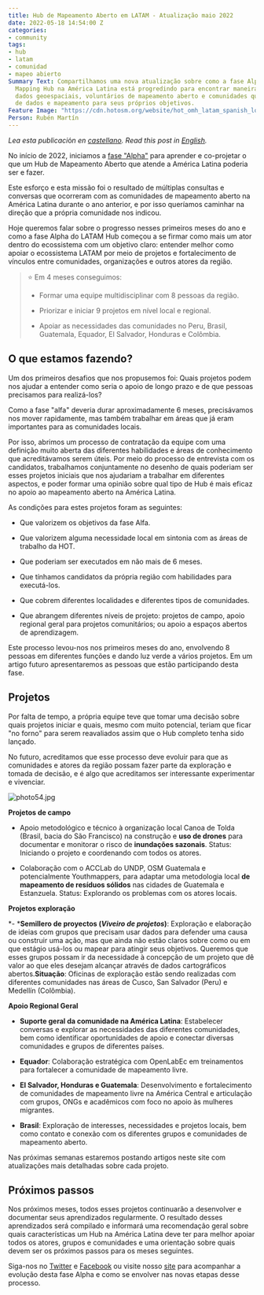 ```yaml
---
title: Hub de Mapeamento Aberto em LATAM - Atualização maio 2022
date: 2022-05-18 14:54:00 Z
categories:
- community
tags:
- hub
- latam
- comunidad
- mapeo abierto
Summary Text: Compartilhamos uma nova atualização sobre como a fase Alpha do Open
  Mapping Hub na América Latina está progredindo para encontrar maneiras de conectar
  dados geoespaciais, voluntários de mapeamento aberto e comunidades que precisam
  de dados e mapeamento para seus próprios objetivos.
Feature Image: "https://cdn.hotosm.org/website/hot_omh_latam_spanish_logo_rev_colour_with_tagline-2110x1176.jpeg"
Person: Rubén Martín
---
```


*Lea esta publicaci*ó*n en [castellano](https://www.hotosm.org/updates/hub-de-mapeo-abierto-en-latam-actualizacion-mayo-2022/). Read this post in [English](https://www.hotosm.org/updates/open-mapping-hub-in-latam-may-2022-update/).*

No início de 2022, iniciamos a [fase "Alpha"](https://www.hotosm.org/updates/hub-de-mapeo-abierto-en-latam-actualizacion-diciembre-2021/) para aprender e co-projetar o que um Hub de Mapeamento Aberto que atende a América Latina poderia ser e fazer.

Este esforço e esta missão foi o resultado de múltiplas consultas e conversas que ocorreram com as comunidades de mapeamento aberto na América Latina durante o ano anterior, e por isso queríamos caminhar na direção que a própria comunidade nos indicou.

Hoje queremos falar sobre o progresso nesses primeiros meses do ano e como a fase Alpha do LATAM Hub começou a se firmar como mais um ator dentro do ecossistema com um objetivo claro: entender melhor como apoiar o ecossistema LATAM por meio de projetos e fortalecimento de vínculos entre comunidades, organizações e outros atores da região.

> ⭐️ Em 4 meses conseguimos:
>
> * Formar uma equipe multidisciplinar com 8 pessoas da região.
>
> * Priorizar e iniciar 9 projetos em nível local e regional.
>
> * Apoiar as necessidades das comunidades no Peru, Brasil, Guatemala, Equador, El Salvador, Honduras e Colômbia.

## **O que estamos fazendo?**

Um dos primeiros desafios que nos propusemos foi: Quais projetos podem nos ajudar a entender como seria o apoio de longo prazo e de que pessoas precisamos para realizá-los?

Como a fase "alfa" deveria durar aproximadamente 6 meses, precisávamos nos mover rapidamente, mas também trabalhar em áreas que já eram importantes para as comunidades locais.

Por isso, abrimos um processo de contratação da equipe com uma definição muito aberta das diferentes habilidades e áreas de conhecimento que acreditávamos serem úteis. Por meio do processo de entrevista com os candidatos, trabalhamos conjuntamente no desenho de quais poderiam ser esses projetos iniciais que nos ajudariam a trabalhar em diferentes aspectos, e poder formar uma opinião sobre qual tipo de Hub é mais eficaz no apoio ao mapeamento aberto na América Latina.

As condições para estes projetos foram as seguintes:

* Que valorizem os objetivos da fase Alfa.

* Que valorizem alguma necessidade local em sintonia com as áreas de trabalho da HOT.

* Que poderiam ser executados em não mais de 6 meses.

* Que tínhamos candidatos da própria região com habilidades para executá-los.

* Que cobrem diferentes localidades e diferentes tipos de comunidades.

* Que abrangem diferentes níveis de projeto: projetos de campo, apoio regional geral para projetos comunitários; ou apoio a espaços abertos de aprendizagem.

Este processo levou-nos nos primeiros meses do ano, envolvendo 8 pessoas em diferentes funções e dando luz verde a vários projetos. Em um artigo futuro apresentaremos as pessoas que estão participando desta fase.

## **Projetos**

Por falta de tempo, a própria equipe teve que tomar uma decisão sobre quais projetos iniciar e quais, mesmo com muito potencial, teriam que ficar "no forno" para serem reavaliados assim que o Hub completo tenha sido lançado.

No futuro, acreditamos que esse processo deve evoluir para que as comunidades e atores da região possam fazer parte da exploração e tomada de decisão, e é algo que acreditamos ser interessante experimentar e vivenciar.

![photo54.jpg](https://cdn.hotosm.org/website/photo54.jpg)

**Projetos de campo**

* Apoio metodológico e técnico à organização local Canoa de Tolda (Brasil, bacia do São Francisco) na construção e **uso de drones** para documentar e monitorar o risco de **inundações sazonais**. Status: Iniciando o projeto e coordenando com todos os atores.

* Colaboração com o ACCLab do UNDP, OSM Guatemala e potencialmente Youthmappers, para adaptar uma metodologia local **de mapeamento de resíduos sólidos** nas cidades de Guatemala e Estanzuela. Status: Explorando os problemas com os atores locais.

**Projetos exploração**

\*- \***Semillero de proyectos (*Viveiro de projetos*)**: Exploração e elaboração de ideias com grupos que precisam usar dados para defender uma causa ou construir uma ação, mas que ainda não estão claros sobre como ou em que estágio usá-los ou mapear para atingir seus objetivos. Queremos que esses grupos possam ir da necessidade à concepção de um projeto que dê valor ao que eles desejam alcançar através de dados cartográficos abertos.**Situação**: Oficinas de exploração estão sendo realizadas com diferentes comunidades nas áreas de Cusco, San Salvador (Peru) e Medellín (Colômbia).

**Apoio Regional Geral**

* **Suporte geral da comunidade na América Latina**: Estabelecer conversas e explorar as necessidades das diferentes comunidades, bem como identificar oportunidades de apoio e conectar diversas comunidades e grupos de diferentes países.

* **Equador**: Colaboração estratégica com OpenLabEc em treinamentos para fortalecer a comunidade de mapeamento livre.

* **El Salvador, Honduras e Guatemala**: Desenvolvimento e fortalecimento de comunidades de mapeamento livre na América Central e articulação com grupos, ONGs e acadêmicos com foco no apoio às mulheres migrantes.

* **Brasil**: Exploração de interesses, necessidades e projetos locais, bem como contato e conexão com os diferentes grupos e comunidades de mapeamento aberto.

Nas próximas semanas estaremos postando artigos neste site com atualizações mais detalhadas sobre cada projeto.

## **Próximos passos**

Nos próximos meses, todos esses projetos continuarão a desenvolver e documentar seus aprendizados regularmente. O resultado desses aprendizados será compilado e informará uma recomendação geral sobre quais características um Hub na América Latina deve ter para melhor apoiar todos os atores, grupos e comunidades e uma orientação sobre quais devem ser os próximos passos para os meses seguintes.

Siga-nos no [Twitter](https://twitter.com/mapeoabierto_la) e [Facebook](https://www.facebook.com/Mapeo-abierto-Am%C3%A9rica-Latina-102804808622456/) ou visite nosso [site](https://www.hotosm.org/hubs/latam-hub) para acompanhar a evolução desta fase Alpha e como se envolver nas novas etapas desse processo.